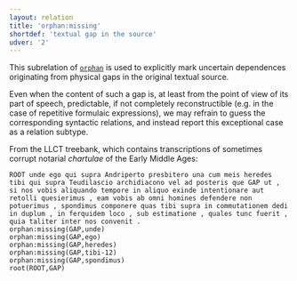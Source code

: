 ```yaml
---
layout: relation
title: 'orphan:missing'
shortdef: 'textual gap in the source'
udver: '2'
---
```


This subrelation of [`orphan`](u-dep/orphan) is used to explicitly mark uncertain dependences originating from physical gaps in the original textual source.

Even when the content of such a gap is, at least from the point of view of its part of speech, predictable, if not completely reconstructible (e.g. in the case of repetitive formulaic expressions), we may refrain to guess the corresponding syntactic relations, and instead report this exceptional case as a relation subtype.

From the LLCT treebank, which contains transcriptions of sometimes corrupt notarial *chartulae* of the Early Middle Ages:

~~~ sdparse
ROOT unde ego qui supra Andriperto presbitero una cum meis heredes tibi qui supra Teudilascio archidiacono vel ad posteris que GAP ut , si nos vobis aliquando tempore in aliquo exinde intentionare aut retolli quesierimus , eam vobis ab omni homines defendere non potuerimus , spondimus componere quas tibi supra in commutationem dedi in duplum , in ferquidem loco , sub estimatione , quales tunc fuerit , quia taliter inter nos convenit .
orphan:missing(GAP,unde)
orphan:missing(GAP,ego)
orphan:missing(GAP,heredes)
orphan:missing(GAP,tibi-12)
orphan:missing(GAP,spondimus)
root(ROOT,GAP)
~~~
<!-- Interlanguage links updated Ne 5. května 2024, 18:21:42 CEST -->
